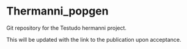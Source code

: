 # Thermanni_popgen

Git repository for the Testudo hermanni project.

This will be updated with the link to the publication upon acceptance.
